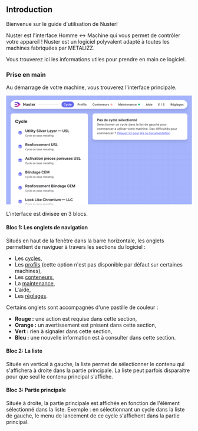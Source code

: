 ## Introduction

Bienvenue sur le guide d'utilisation de Nuster!

Nuster est l'interface Homme ↔ Machine qui vous permet de contrôler votre appareil !
Nuster est un logiciel polyvalent adapté à toutes les machines fabriquées par METALIZZ.

Vous trouverez ici les informations utiles pour prendre en main ce logiciel.

### Prise en main

Au démarrage de votre machine, vous trouverez l'interface principale.

![Interface principale](interface_principale.png)

L'interface est divisée en 3 blocs.

#### Bloc 1: Les onglets de navigation

Situés en haut de la fenêtre dans la barre horizontale, les onglets  permettent de naviguer à travers les sections du logiciel :

- Les [cycles](sections/00-cycles/index.md),
- Les [profils](sections/10-profiles/index.md) (cette option n'est pas disponible par défaut sur certaines machines),
- Les [conteneurs](sections/20-containers/index.md),
- La [maintenance](sections/30-maintenances/index.md),
- L'aide,
- Les [réglages](sections/40-settings/index.md).

Certains onglets sont accompagnés d'une pastille de couleur :

- **Rouge :** une action est requise dans cette section,
- **Orange :** un avertissement est présent dans cette section,
- **Vert :** rien à signaler dans cette section,
- **Bleu :** une nouvelle information est à consulter dans cette section.

#### Bloc 2: La liste

Située en vertical à gauche, la liste permet de sélectionner le contenu qui s'affichera à droite dans la partie principale. La liste peut parfois disparaitre pour que seul le contenu principal s'affiche.

#### Bloc 3: Partie principale

Située à droite, la partie principale est affichée en fonction de l'élément sélectionné dans la liste. 
Exemple : en sélectionnant un cycle dans la liste de gauche, le menu de lancement de ce cycle s'affichent dans la partie principal.